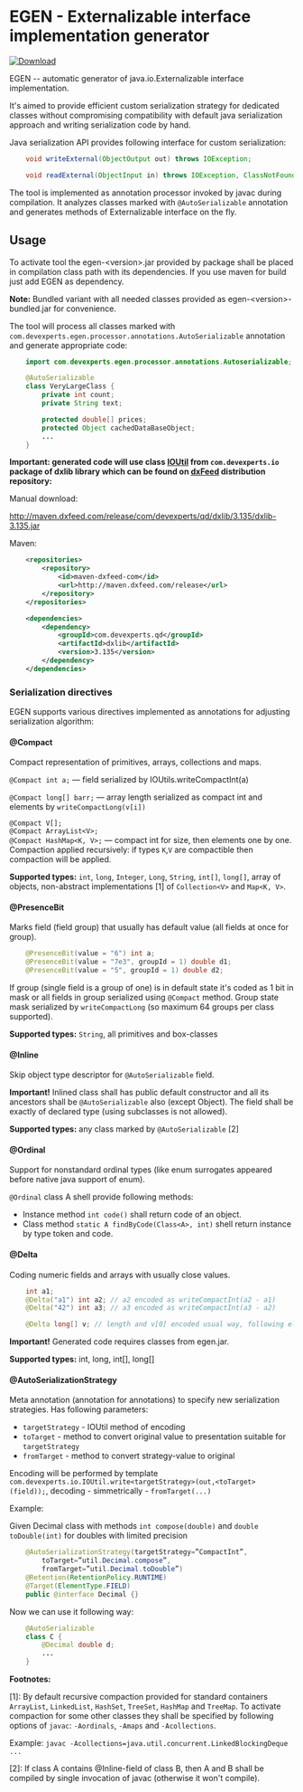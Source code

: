 
# EGEN - Externalizable interface implementation generator

[ ![Download](https://api.bintray.com/packages/devexperts/Maven/egen/images/download.svg) ](https://bintray.com/devexperts/Maven/egen/_latestVersion)

EGEN -- automatic generator of java.io.Externalizable interface implementation.

It's aimed to provide efficient custom serialization strategy for dedicated classes without compromising compatibility with
default java serialization approach and writing serialization code by hand.

Java serialization API provides following interface for custom serialization:

````java
    void writeExternal(ObjectOutput out) throws IOException;

    void readExternal(ObjectInput in) throws IOException, ClassNotFoundException;
````

The tool is implemented as annotation processor invoked by javac during compilation. It analyzes classes marked with
`@AutoSerializable` annotation and generates methods of Externalizable interface on the fly.


## Usage


To activate tool the egen-\<version\>.jar provided by package shall be placed in compilation class path with its dependencies. 
If you use maven for build just add EGEN as dependency. 

**Note:** Bundled variant with all needed classes provided as egen-\<version\>-bundled.jar for convenience.  

The tool will process all classes marked with `com.devexperts.egen.processor.annotations.AutoSerializable` annotation and generate appropriate code:

````java
    import com.devexperts.egen.processor.annotations.Autoserializable;

    @AutoSerializable
    class VeryLargeClass {
        private int count;
        private String text;

        protected double[] prices;
        protected Object cachedDataBaseObject;
        ...
    }
````


**Important: generated code will use class [IOUtil](http://docs.dxfeed.com/dxlib/api/com/devexperts/io/IOUtil.html) from `com.devexperts.io` package of dxlib library which can be found on [dxFeed](http://www.dxfeed.com/) distribution repository:**

Manual download:

<http://maven.dxfeed.com/release/com/devexperts/qd/dxlib/3.135/dxlib-3.135.jar>

Maven:

```xml
    <repositories>
        <repository>
            <id>maven-dxfeed-com</id>
            <url>http://maven.dxfeed.com/release</url>
        </repository>
    </repositories>

    <dependencies>
        <dependency>
            <groupId>com.devexperts.qd</groupId>
            <artifactId>dxlib</artifactId>
            <version>3.135</version>
        </dependency>
    </dependencies>
```  

### Serialization directives

EGEN supports various directives implemented as annotations for adjusting serialization algorithm:

#### @Compact

Compact representation of primitives, arrays, collections and maps.

`@Compact int a;` — field serialized by IOUtils.writeCompactInt(a)

`@Compact long[] barr;` — array length serialized as compact int and elements by `writeCompactLong(v[i])`

`@Compact V[];`  
`@Compact ArrayList<V>;`  
`@Compact HashMap<K, V>;` — compact int for size, then elements one by one. Compaction applied recursively: if types `K`,`V` are compactible then compaction will be applied.

**Supported types:** `int`, `long`, `Integer`, `Long`, `String`, `int[]`, `long[]`, array of objects, non-abstract implementations [1] of `Collection<V>` and `Map<K, V>`.

#### @PresenceBit

Marks field (field group) that usually has default value (all fields at once for group).

````java
    @PresenceBit(value = "6") int a;
    @PresenceBit(value = "7e3", groupId = 1) double d1;
    @PresenceBit(value = "5", groupId = 1) double d2;
````

If group (single field is a group of one) is in default state it's coded as 1 bit in mask or all fields in group serialized using `@Compact` method. Group state mask serialized by `writeCompactLong` (so maximum 64 groups per class supported).

**Supported types:** `String`, all primitives and box-classes

#### @Inline

Skip object type descriptor for `@AutoSerializable` field.

**Important!** Inlined class shall has public default constructor and all its ancestors shall be `@AutoSerializable` also (except Object). The field shall be exactly of declared type (using subclasses is not allowed).

**Supported types:** any class marked by `@AutoSerializable` [2]

#### @Ordinal

Support for nonstandard ordinal types (like enum surrogates appeared before native java support of enum).

`@Ordinal` class A shell provide following methods:

* Instance method `int code()` shall return code of an object.
* Class method `static A findByCode(Class<A>, int)` shell return instance by type token and code.

#### @Delta

Coding numeric fields and arrays with usually close values.

````java
    int a1;
    @Delta("a1") int a2; // a2 encoded as writeCompactInt(a2 - a1)
    @Delta("42") int a3; // a3 encoded as writeCompactInt(a3 - a2)

    @Delta long[] v; // length and v[0] encoded usual way, following elements as writeCompactLong(v[i]-v[i-1])
````
**Important!** Generated code requires classes from egen.jar.

**Supported types:** int, long, int[], long[]

#### @AutoSerializationStrategy

Meta annotation (annotation for annotations) to specify new serialization strategies.
Has following parameters:

* `targetStrategy` - IOUtil method of encoding
* `toTarget` - method to convert original value to presentation suitable for `targetStrategy`
* `fromTarget` - method to convert strategy-value to original

Encoding will be performed by template `com.devexperts.io.IOUtil.write<targetStrategy>(out,<toTarget>(field));`, decoding - simmetrically - `fromTarget(...)`

Example: 

Given Decimal class with methods `int compose(double)` and `double toDouble(int)` for doubles with limited precision

````java
    @AutoSerializationStrategy(targetStrategy=”CompactInt”,
        toTarget=”util.Decimal.compose”,
        fromTarget=”util.Decimal.toDouble”)
    @Retention(RetentionPolicy.RUNTIME)
    @Target(ElementType.FIELD)
    public @interface Decimal {}

````
Now we can use it following way:

```java
    @AutoSerializable 
    class C {
        @Decimal double d;
        ...
    }
```


**Footnotes:**

[1]: By default recursive compaction provided for standard containers `ArrayList`, `LinkedList`, `HashSet`, `TreeSet`, `HashMap` and `TreeMap`. To activate compaction for some other classes they shall be specified by following options of `javac`: `-Aordinals`, `-Amaps` and `-Acollections`.

Example: `javac -Acollections=java.util.concurrent.LinkedBlockingDeque ...`

[2]: If class A contains  @Inline-field of class B, then A and B shall be compiled by single invocation of javac (otherwise it won't compile). 
